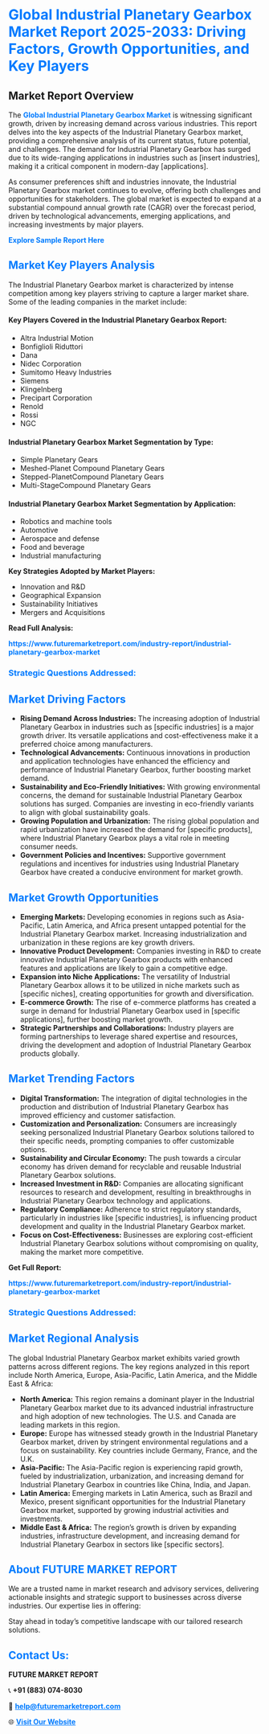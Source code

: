 <h1 style="color: #007BFF;">Global Industrial Planetary Gearbox Market Report 2025-2033: Driving Factors, Growth Opportunities, and Key Players</h1>

<section id="overview">
<h2>Market Report Overview</h2>
<p>The <a href="https://www.futuremarketreport.com/industry-report/industrial-planetary-gearbox-market" style="color: #007BFF; text-decoration: none;"><strong>Global Industrial Planetary Gearbox Market</strong></a> is witnessing significant growth, driven by increasing demand across various industries. This report delves into the key aspects of the Industrial Planetary Gearbox market, providing a comprehensive analysis of its current status, future potential, and challenges. The demand for Industrial Planetary Gearbox has surged due to its wide-ranging applications in industries such as [insert industries], making it a critical component in modern-day [applications].</p>
<p>As consumer preferences shift and industries innovate, the Industrial Planetary Gearbox market continues to evolve, offering both challenges and opportunities for stakeholders. The global market is expected to expand at a substantial compound annual growth rate (CAGR) over the forecast period, driven by technological advancements, emerging applications, and increasing investments by major players.</p>
</section>

<section id="overview">
<p><a href="https://www.futuremarketreport.com/request-sample/reportId=63263" style="color: #007BFF; text-decoration: none;"><strong>Explore Sample Report Here</strong></a></p>
</section>

<section id="key-players">
<h2 style="color: #007BFF;">Market Key Players Analysis</h2>
<p>The Industrial Planetary Gearbox market is characterized by intense competition among key players striving to capture a larger market share. Some of the leading companies in the market include:</p>
<h4>Key Players Covered in the Industrial Planetary Gearbox Report:</h4>
<ul><li>Altra Industrial Motion</li><li>Bonfiglioli Riduttori</li><li>Dana</li><li>Nidec Corporation</li><li>Sumitomo Heavy Industries</li><li>Siemens</li><li>Klingelnberg</li><li>Precipart Corporation</li><li>Renold</li><li>Rossi</li><li>NGC</li></ul>
<h4>Industrial Planetary Gearbox Market Segmentation by Type:</h4>
<ul><li>Simple Planetary Gears</li><li>Meshed-Planet Compound Planetary Gears</li><li>Stepped-PlanetCompound Planetary Gears</li><li>Multi-StageCompound Planetary Gears</li></ul>

<h4>Industrial Planetary Gearbox Market Segmentation by Application:</h4>
<ul><li>Robotics and machine tools</li><li>Automotive</li><li>Aerospace and defense</li><li>Food and beverage</li><li>Industrial manufacturing</li></ul>
<p><strong>Key Strategies Adopted by Market Players:</strong></p>
<ul>
<li>Innovation and R&D</li>
<li>Geographical Expansion</li>
<li>Sustainability Initiatives</li>
<li>Mergers and Acquisitions</li>
</ul>
</section>

<section>
<p><strong>Read Full Analysis: </strong></p><a href="https://www.futuremarketreport.com/industry-report/industrial-planetary-gearbox-market" style="color: #007BFF; text-decoration: none;"><strong>https://www.futuremarketreport.com/industry-report/industrial-planetary-gearbox-market</strong></a>
<h3 style="color: #007BFF;">Strategic Questions Addressed:</h3>
</section>

<section id="driving-factors">
<h2 style="color: #007BFF;">Market Driving Factors</h2>
<ul>
<li><strong>Rising Demand Across Industries:</strong> The increasing adoption of Industrial Planetary Gearbox in industries such as [specific industries] is a major growth driver. Its versatile applications and cost-effectiveness make it a preferred choice among manufacturers.</li>
<li><strong>Technological Advancements:</strong> Continuous innovations in production and application technologies have enhanced the efficiency and performance of Industrial Planetary Gearbox, further boosting market demand.</li>
<li><strong>Sustainability and Eco-Friendly Initiatives:</strong> With growing environmental concerns, the demand for sustainable Industrial Planetary Gearbox solutions has surged. Companies are investing in eco-friendly variants to align with global sustainability goals.</li>
<li><strong>Growing Population and Urbanization:</strong> The rising global population and rapid urbanization have increased the demand for [specific products], where Industrial Planetary Gearbox plays a vital role in meeting consumer needs.</li>
<li><strong>Government Policies and Incentives:</strong> Supportive government regulations and incentives for industries using Industrial Planetary Gearbox have created a conducive environment for market growth.</li>
</ul>
</section>

<section id="growth-opportunities">
<h2 style="color: #007BFF;">Market Growth Opportunities</h2>
<ul>
<li><strong>Emerging Markets:</strong> Developing economies in regions such as Asia-Pacific, Latin America, and Africa present untapped potential for the Industrial Planetary Gearbox market. Increasing industrialization and urbanization in these regions are key growth drivers.</li>
<li><strong>Innovative Product Development:</strong> Companies investing in R&D to create innovative Industrial Planetary Gearbox products with enhanced features and applications are likely to gain a competitive edge.</li>
<li><strong>Expansion into Niche Applications:</strong> The versatility of Industrial Planetary Gearbox allows it to be utilized in niche markets such as [specific niches], creating opportunities for growth and diversification.</li>
<li><strong>E-commerce Growth:</strong> The rise of e-commerce platforms has created a surge in demand for Industrial Planetary Gearbox used in [specific applications], further boosting market growth.</li>
<li><strong>Strategic Partnerships and Collaborations:</strong> Industry players are forming partnerships to leverage shared expertise and resources, driving the development and adoption of Industrial Planetary Gearbox products globally.</li>
</ul>
</section>

<section id="trending-factors">
<h2 style="color: #007BFF;">Market Trending Factors</h2>
<ul>
<li><strong>Digital Transformation:</strong> The integration of digital technologies in the production and distribution of Industrial Planetary Gearbox has improved efficiency and customer satisfaction.</li>
<li><strong>Customization and Personalization:</strong> Consumers are increasingly seeking personalized Industrial Planetary Gearbox solutions tailored to their specific needs, prompting companies to offer customizable options.</li>
<li><strong>Sustainability and Circular Economy:</strong> The push towards a circular economy has driven demand for recyclable and reusable Industrial Planetary Gearbox solutions.</li>
<li><strong>Increased Investment in R&D:</strong> Companies are allocating significant resources to research and development, resulting in breakthroughs in Industrial Planetary Gearbox technology and applications.</li>
<li><strong>Regulatory Compliance:</strong> Adherence to strict regulatory standards, particularly in industries like [specific industries], is influencing product development and quality in the Industrial Planetary Gearbox market.</li>
<li><strong>Focus on Cost-Effectiveness:</strong> Businesses are exploring cost-efficient Industrial Planetary Gearbox solutions without compromising on quality, making the market more competitive.</li>
</ul>
</section>

<section>
<p><strong>Get Full Report: </strong></p><a href="https://www.futuremarketreport.com/industry-report/industrial-planetary-gearbox-market" style="color: #007BFF; text-decoration: none;"><strong>https://www.futuremarketreport.com/industry-report/industrial-planetary-gearbox-market</strong></a>
<h3 style="color: #007BFF;">Strategic Questions Addressed:</h3>
</section>


<section id="regional-analysis">
<h2 style="color: #007BFF;">Market Regional Analysis</h2>
<p>The global Industrial Planetary Gearbox market exhibits varied growth patterns across different regions. The key regions analyzed in this report include North America, Europe, Asia-Pacific, Latin America, and the Middle East & Africa:</p>
<ul>
<li><strong>North America:</strong> This region remains a dominant player in the Industrial Planetary Gearbox market due to its advanced industrial infrastructure and high adoption of new technologies. The U.S. and Canada are leading markets in this region.</li>
<li><strong>Europe:</strong> Europe has witnessed steady growth in the Industrial Planetary Gearbox market, driven by stringent environmental regulations and a focus on sustainability. Key countries include Germany, France, and the U.K.</li>
<li><strong>Asia-Pacific:</strong> The Asia-Pacific region is experiencing rapid growth, fueled by industrialization, urbanization, and increasing demand for Industrial Planetary Gearbox in countries like China, India, and Japan.</li>
<li><strong>Latin America:</strong> Emerging markets in Latin America, such as Brazil and Mexico, present significant opportunities for the Industrial Planetary Gearbox market, supported by growing industrial activities and investments.</li>
<li><strong>Middle East & Africa:</strong> The region’s growth is driven by expanding industries, infrastructure development, and increasing demand for Industrial Planetary Gearbox in sectors like [specific sectors].</li>
</ul>
</section>

<footer>
<h2 style="color: #007BFF;">About FUTURE MARKET REPORT</h2>
<p>We are a trusted name in market research and advisory services, delivering actionable insights and strategic support to businesses across diverse industries. Our expertise lies in offering:</p>

<p>Stay ahead in today’s competitive landscape with our tailored research solutions.</p>

<h2 style="color: #007BFF;">Contact Us:</h2>
<p><strong>FUTURE MARKET REPORT</strong></p>
<p>📞 <strong>+91 (883) 074-8030</strong></p>
<p>📧 <strong><a href="mailto:help@futuremarketreport.com" style="color: #007BFF;">help@futuremarketreport.com</a></strong></p>
<p>🌐 <strong><a href="https://www.futuremarketreport.com/" style="color: #007BFF;">Visit Our Website</a></strong></p>
</footer>
